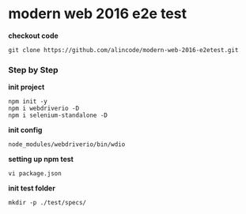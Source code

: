 # modern web 2016 e2e test

**checkout code**

```
git clone https://github.com/alincode/modern-web-2016-e2etest.git
```

### Step by Step

**init project**

```
npm init -y
npm i webdriverio -D
npm i selenium-standalone -D
```

**init config**

```
node_modules/webdriverio/bin/wdio
```

**setting up npm test**

`vi package.json`

**init test folder**

`mkdir -p ./test/specs/`
